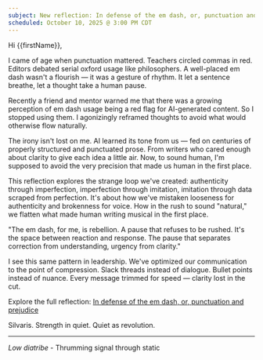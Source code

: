 ```yaml
---
subject: New reflection: In defense of the em dash, or, punctuation and prejudice
scheduled: October 10, 2025 @ 3:00 PM CDT
---
```


Hi {{firstName}},

I came of age when punctuation mattered. Teachers circled commas in red. Editors debated serial oxford usage like philosophers. A well-placed em dash wasn't a flourish — it was a gesture of rhythm. It let a sentence breathe, let a thought take a human pause.

Recently a friend and mentor warned me that there was a growing perception of em dash usage being a red flag for AI-generated content. So I stopped using them. I agonizingly reframed thoughts to avoid what would otherwise flow naturally.

The irony isn't lost on me. AI learned its tone from us — fed on centuries of properly structured and punctuated prose. From writers who cared enough about clarity to give each idea a little air. Now, to sound human, I'm supposed to avoid the very precision that made us human in the first place.

This reflection explores the strange loop we've created: authenticity through imperfection, imperfection through imitation, imitation through data scraped from perfection. It's about how we've mistaken looseness for authenticity and brokenness for voice. How in the rush to sound "natural," we flatten what made human writing musical in the first place.

"The em dash, for me, is rebellion. A pause that refuses to be rushed. It's the space between reaction and response. The pause that separates correction from understanding, urgency from clarity."

I see this same pattern in leadership. We've optimized our communication to the point of compression. Slack threads instead of dialogue. Bullet points instead of nuance. Every message trimmed for speed — clarity lost in the cut.

Explore the full reflection: [In defense of the em dash, or, punctuation and prejudice](https://lowdiatribe.net/r/em-dash)

Silvaris. Strength in quiet. Quiet as revolution.

---

*Low diatribe* - Thrumming signal through static
